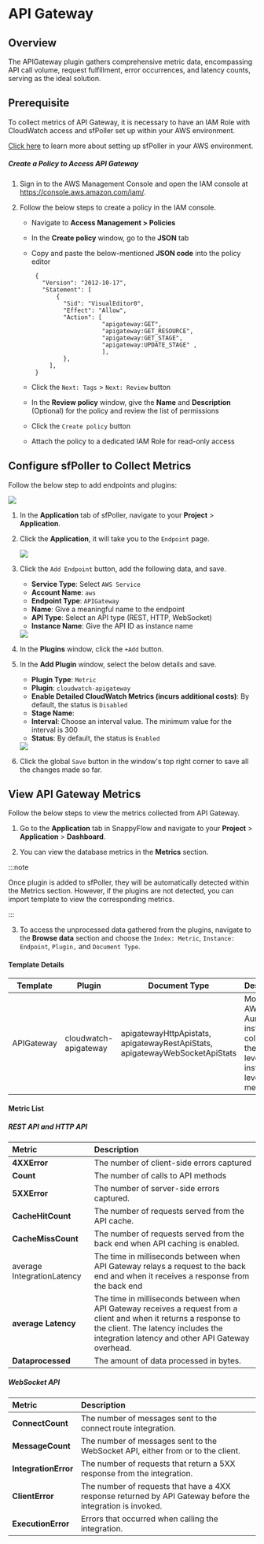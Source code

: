 # API Gateway

## Overview

The APIGateway plugin gathers comprehensive metric data, encompassing  API call volume, request fulfillment, error occurrences, and latency  counts, serving as the ideal solution.

## Prerequisite

To collect metrics of API Gateway, it is necessary to have an IAM Role with CloudWatch access and sfPoller set up within your AWS environment.

[Click here](/snappyflow-saas/sfPoller/aws_setup) to learn more about setting up sfPoller in your AWS environment.

##### Create a Policy to Access API Gateway

1. Sign in to the AWS Management Console and open the IAM console at https://console.aws.amazon.com/iam/.

2. Follow the below steps to create a policy in the IAM console.

   - Navigate to **Access Management > Policies**
   - In the **Create policy** window, go to the **JSON** tab
   - Copy and paste the below-mentioned **JSON code** into the policy editor

          {
            "Version": "2012-10-17",
            "Statement": [
                {
                  "Sid": "VisualEditor0",
                  "Effect": "Allow",
                  "Action": [
                             "apigateway:GET",  
                             "apigateway:GET_RESOURCE", 
                             "apigateway:GET_STAGE", 
                             "apigateway:UPDATE_STAGE" ,
                             ],
                  },
              ],
          }
      
   - Click the `Next: Tags` > `Next: Review` button
   - In the **Review policy** window, give the **Name** and **Description** (Optional) for the policy and review the list of permissions
   - Click the `Create policy` button
   - Attach the policy to a dedicated IAM Role for read-only access

## Configure sfPoller to Collect Metrics

Follow the below step to add endpoints and plugins:

<img src="/img/integration/apigateway/image_1.png" />

1. In the **Application** tab of sfPoller, navigate to your **Project** > **Application**.

2. Click the **Application**, it will take you to the `Endpoint` page.

   <img src="/img/integration/apigateway/image_2.png" />

3. Click the `Add Endpoint` button, add the following data, and save.
   - **Service Type**: Select `AWS Service`
   - **Account Name**: `aws`
   - **Endpoint Type**: `APIGateway`
   - **Name**: Give a meaningful name to the endpoint
   - **API Type**: Select an API type (REST, HTTP, WebSocket)
   - **Instance Name**: Give the API ID as instance name

   <img src="/img/integration/apigateway/image_3.png" />

4. In the **Plugins** window, click the `+Add` button.

5. In the **Add Plugin** window, select the below details and save.
   - **Plugin Type**: `Metric`
   - **Plugin**: `cloudwatch-apigateway`
   - **Enable Detailed CloudWatch Metrics (incurs additional costs)**: By default, the status is `Disabled`
   - **Stage Name**: 
   - **Interval**: Choose an interval value. The minimum value for the interval is 300
   - **Status**: By default, the status is `Enabled`

   <img src="/img/integration/apigateway/image_4.png" />

6. Click the global `Save` button in the window's top right corner to save all the changes made so far.

## View API Gateway Metrics

Follow the below steps to view the metrics collected from API Gateway.

1. Go to the **Application** tab in SnappyFlow and navigate to your **Project** > **Application** > **Dashboard**.

2. You can view the database metrics in the **Metrics** section.

:::note

Once plugin is added to sfPoller, they will be automatically detected within the Metrics section. However, if the plugins are not detected, you can import template to view the corresponding metrics.

:::

3. To access the unprocessed data gathered from the plugins, navigate to the **Browse data** section and choose the `Index: Metric`, `Instance: Endpoint`, `Plugin,` and `Document Type`.



#### Template Details

| Template   | Plugin                | Document Type                                                | Description                                                  |
| ---------- | --------------------- | ------------------------------------------------------------ | ------------------------------------------------------------ |
| APIGateway | cloudwatch-apigateway | apigatewayHttpApistats, apigatewayRestApiStats, apigatewayWebSocketApiStats | Monitors AWS AuroraDB instance to collect all the cluster-level and instance-level metrics. |



#### Metric List

##### REST API and HTTP API

| Metric                     | Description                                                  |
| :------------------------- | :----------------------------------------------------------- |
| **4XXError**               | The number of client-side errors captured                    |
| **Count**                  | The number of calls to API methods                           |
| **5XXError**               | The number of server-side errors captured.                   |
| **CacheHitCount**          | The number of requests served from the API cache.            |
| **CacheMissCount**         | The number of requests served from the back end when API caching is enabled. |
| average IntegrationLatency | The time in milliseconds between when API Gateway relays a request to the back end and when it receives a response from the back end |
| **average Latency**        | The time in milliseconds between when API Gateway receives a request from a client and when it returns a response to the client. The latency includes the integration latency and other API Gateway overhead. |
| **Dataprocessed**          | The amount of data processed in bytes.                       |



##### WebSocket API

| Metric               | Description                                                  |
| :------------------- | :----------------------------------------------------------- |
| **ConnectCount**     | The number of messages sent to the  connect route integration. |
| **MessageCount**     | The number of messages sent to the WebSocket API, either from or to the client. |
| **IntegrationError** | The number of requests that return a 5XX response from the integration. |
| **ClientError**      | The number of requests that have a 4XX response returned by API Gateway before the integration is invoked. |
| **ExecutionError**   | Errors that occurred when calling the integration.           |







